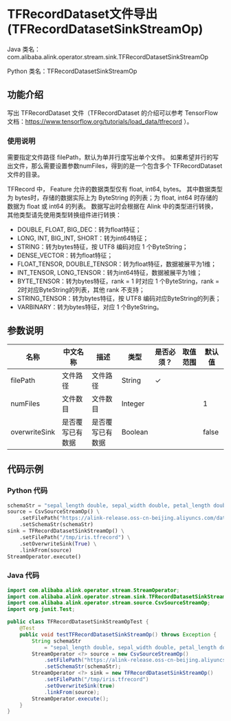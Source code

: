 # TFRecordDataset文件导出 (TFRecordDatasetSinkStreamOp)
Java 类名：com.alibaba.alink.operator.stream.sink.TFRecordDatasetSinkStreamOp

Python 类名：TFRecordDatasetSinkStreamOp


## 功能介绍

写出 TFRecordDataset 文件（TFRecordDataset 的介绍可以参考 TensorFlow 文档：https://www.tensorflow.org/tutorials/load_data/tfrecord ）。

### 使用说明

需要指定文件路径 filePath，默认为单并行度写出单个文件。
如果希望并行的写出文件，那么需要设置参数numFiles，得到的是一个包含多个 TFRecordDataset 文件的目录。

TFRecord 中， Feature 允许的数据类型仅有 float, int64, bytes。
其中数据类型为 bytes时，存储的数据实际上为 ByteString 的列表；为 float, int64 时存储的数据为 float 或 int64 的列表。
数据写出时会根据在 Alink 中的类型进行转换， 其他类型请先使用类型转换组件进行转换：

- DOUBLE, FLOAT, BIG_DEC：转为float特征；
- LONG, INT, BIG_INT, SHORT：转为int64特征；
- STRING：转为bytes特征，按 UTF8 编码对应 1 个ByteString；
- DENSE_VECTOR：转为float特征；
- FLOAT_TENSOR, DOUBLE_TENSOR：转为float特征，数据被展平为1维；
- INT_TENSOR, LONG_TENSOR：转为int64特征，数据被展平为1维；
- BYTE_TENSOR：转为bytes特征，rank = 1 时对应 1 个ByteString，rank = 2时对应ByteString的列表，其他 rank 不支持；
- STRING_TENSOR：转为bytes特征，按 UTF8 编码对应ByteString的列表；
- VARBINARY：转为bytes特征，对应 1 个ByteString。

## 参数说明

| 名称 | 中文名称 | 描述 | 类型 | 是否必须？ | 取值范围 | 默认值 |
| --- | --- | --- | --- | --- | --- | --- |
| filePath | 文件路径 | 文件路径 | String | ✓ |  |  |
| numFiles | 文件数目 | 文件数目 | Integer |  |  | 1 |
| overwriteSink | 是否覆写已有数据 | 是否覆写已有数据 | Boolean |  |  | false |

## 代码示例

### Python 代码

```python
schemaStr = "sepal_length double, sepal_width double, petal_length double, petal_width double, category string"
source = CsvSourceStreamOp() \
    .setFilePath("https://alink-release.oss-cn-beijing.aliyuncs.com/data-files/iris.csv") \
    .setSchemaStr(schemaStr)
sink = TFRecordDatasetSinkStreamOp() \
    .setFilePath("/tmp/iris.tfrecord") \
    .setOverwriteSink(True) \
    .linkFrom(source)
StreamOperator.execute()
```

### Java 代码

```java
import com.alibaba.alink.operator.stream.StreamOperator;
import com.alibaba.alink.operator.stream.sink.TFRecordDatasetSinkStreamOp;
import com.alibaba.alink.operator.stream.source.CsvSourceStreamOp;
import org.junit.Test;

public class TFRecordDatasetSinkStreamOpTest {
	@Test
	public void testTFRecordDatasetSinkStreamOp() throws Exception {
		String schemaStr
			= "sepal_length double, sepal_width double, petal_length double, petal_width double, category string";
		StreamOperator <?> source = new CsvSourceStreamOp()
			.setFilePath("https://alink-release.oss-cn-beijing.aliyuncs.com/data-files/iris.csv")
			.setSchemaStr(schemaStr);
		StreamOperator <?> sink = new TFRecordDatasetSinkStreamOp()
			.setFilePath("/tmp/iris.tfrecord")
			.setOverwriteSink(true)
			.linkFrom(source);
		StreamOperator.execute();
	}
}
```
